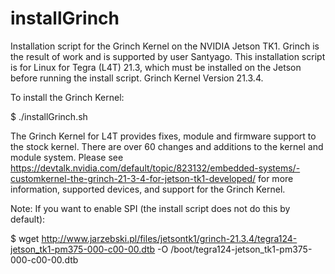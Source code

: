 # installGrinch
Installation script for the Grinch Kernel on the NVIDIA Jetson TK1.
Grinch is the result of work and is supported by user Santyago.
This installation script is for Linux for Tegra (L4T) 21.3, which must be installed on the Jetson before running the install script.
Grinch Kernel Version 21.3.4.

To install the Grinch Kernel:

$ ./installGrinch.sh

The Grinch Kernel for L4T provides fixes, module and firmware support to the stock kernel. There are over 60 changes and additions to the kernel and module system. Please see https://devtalk.nvidia.com/default/topic/823132/embedded-systems/-customkernel-the-grinch-21-3-4-for-jetson-tk1-developed/ for more information, supported devices, and support for the Grinch Kernel. 

Note: If you want to enable SPI (the install script does not do this by default):

$ wget http://www.jarzebski.pl/files/jetsontk1/grinch-21.3.4/tegra124-jetson_tk1-pm375-000-c00-00.dtb -O /boot/tegra124-jetson_tk1-pm375-000-c00-00.dtb
